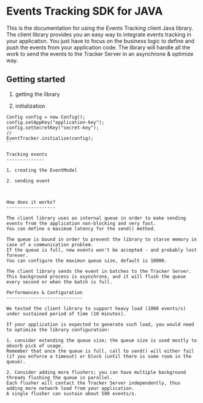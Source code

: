 Events Tracking SDK for JAVA
============================

This is the documentation for using the Events Tracking client Java library. 
The client library provides you an easy way to integrate events tracking in your application.
You just have to focus on the business logic to define and push the events from your application code.
The library will handle all the work to send the events to the Tracker Server in an asynchrone & optimize way.

Getting started
---------------

1. getting the library

2. initialization

```
Config config = new Config();
config.setAppKey("application-key");
config.setSecretKey("secret-key");
//
EventTracker.initialize(config);
``

Tracking events
--------------

1. creating the EventModel

2. sending event



How does it works?
------------------

The client library uses an internal queue in order to make sending events from the application non-blocking and very fast.
You can define a maximum latency for the send() method.

The queue is bound in order to prevent the library to starve memory in case of a communication problem.
If the queue is full, new events won't be accepted - and probably lost forever. 
You can configure the maximun queue size, default is 10000.

The client library sends the event in batches to the Tracker Server. 
This background process is asynchrone, and it will flush the queue every second or when the batch is full.

Performances & Configuration
----------------------------

We tested the client library to support heavy load (1000 events/s) under sustained period of time (10 minutes).

If your application is expected to generate such load, you would need to optimize the library configuration:

1. consider extending the queue size; the queue size is used mostly to absorb pick of usage. 
Remember that once the queue is full, call to send() will either fail (if you enforce a timeout) or block (until there is some room in the queue).

2. Consider adding more flushers; you can have multiple background threads flushing the queue in parallel.
Each flusher will contact the Tracker Server independently, thus adding more network load from your application.
A single flusher can sustain about 500 events/s.
